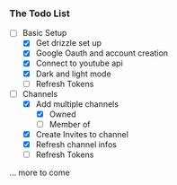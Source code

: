 ### The Todo List

- [ ] Basic Setup
  - [x] Get drizzle set up
  - [x] Google Oauth and account creation
  - [x] Connect to youtube api
  - [x] Dark and light mode
  - [ ] Refresh Tokens
- [ ] Channels
  - [x] Add multiple channels
    - [x] Owned
    - [ ] Member of
  - [x] Create Invites to channel
  - [x] Refresh channel infos
  - [ ] Refresh Tokens

... more to come
